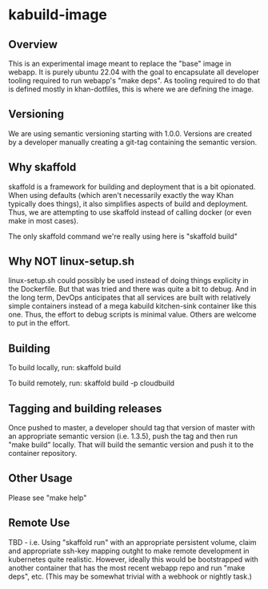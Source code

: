 # kabuild-image

## Overview

This is an experimental image meant to replace the "base" image in webapp. 
It is purely ubuntu 22.04 with the goal to encapsulate all developer tooling
required to run webapp's "make deps". As tooling required to do that is
defined mostly in khan-dotfiles, this is where we are defining the image.

## Versioning

We are using semantic versioning starting with 1.0.0. Versions are created
by a developer manually creating a git-tag containing the semantic version.

## Why skaffold

skaffold is a framework for building and deployment that is a bit opionated.
When using defaults (which aren't necessarily exactly the way Khan typically
does things), it also simplifies aspects of build and deployment. Thus, we
are attempting to use skaffold instead of calling docker (or even make in
most cases).

The only skaffold command we're really using here is "skaffold build"

## Why NOT linux-setup.sh

linux-setup.sh could possibly be used instead of
doing things explicity in the Dockerfile. But that was tried and there was
quite a bit to debug. And in the long term, DevOps anticipates that all
services are built with relatively simple containers instead of a mega
kabuild kitchen-sink container like this one. Thus, the effort to debug
scripts is minimal value. Others are welcome to put in the effort.

## Building

To build locally, run: skaffold build

To build remotely, run: skaffold build -p cloudbuild

## Tagging and building releases

Once pushed to master, a developer should tag that version of master
with an appropriate semantic version (i.e. 1.3.5), push the tag and 
then run "make build" locally. That will build the semantic version
and push it to the container repository.

## Other Usage

Please see "make help"

## Remote Use

TBD - i.e. Using "skaffold run" with an appropriate persistent
volume, claim and appropriate ssh-key mapping outght to make remote
development in kubernetes quite realistic. However, ideally this would
be bootstrapped with another container that has the most recent webapp
repo and run "make deps", etc. (This may be somewhat trivial with a
webhook or nightly task.)
